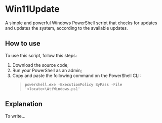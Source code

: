 # Win11Update
A simple and powerful Windows PowerShell script that checks for updates and updates the system, according to the available updates.

## How to use
To use this script, follow this steps:

1. Download the source code;
2. Run your PowerShell as an admin;
3. Copy and paste the following command on the PowerShell CLI:
   > `powershell.exe -ExecutionPolicy ByPass -File '<locate>\AttWindows.ps1'`

 ## Explanation
 To write...
